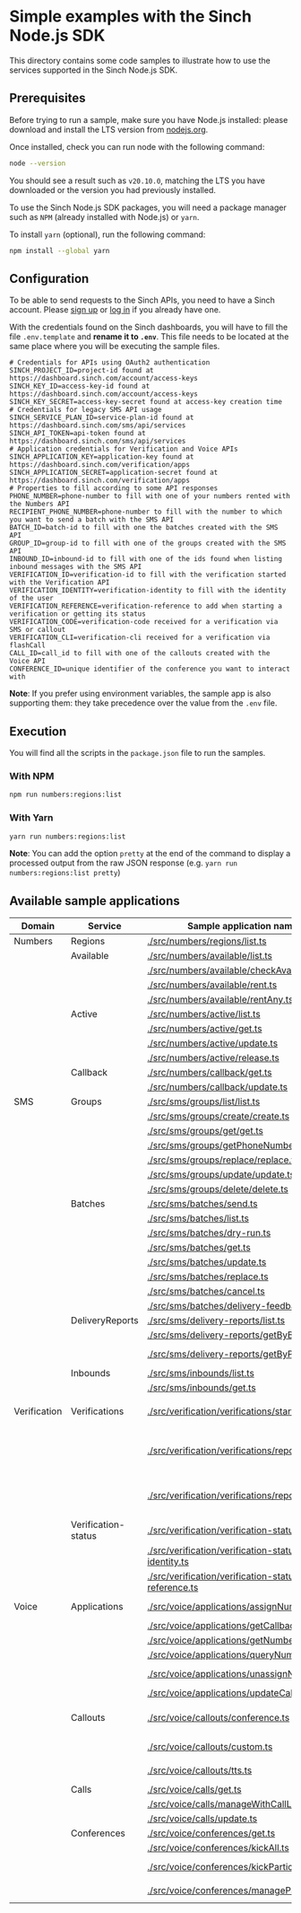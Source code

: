 # Simple examples with the Sinch Node.js SDK

This directory contains some code samples to illustrate how to use the services supported in the Sinch Node.js SDK.

## Prerequisites

Before trying to run a sample, make sure you have Node.js installed: please download and install the LTS version from [nodejs.org](https://nodejs.org).

Once installed, check you can run node with the following command:

```bash
node --version
```

You should see a result such as `v20.10.0`, matching the LTS you have downloaded or the version you had previously installed.

To use the Sinch Node.js SDK packages, you will need a package manager such as `NPM` (already installed with Node.js) or `yarn`.

To install `yarn` (optional), run the following command:

```bash
npm install --global yarn
```

## Configuration

To be able to send requests to the Sinch APIs, you need to have a Sinch account. Please [sign up](https://dashboard.sinch.com/signup) or [log in](https://dashboard.sinch.com/login) if you already have one.

With the credentials found on the Sinch dashboards, you will have to fill the file `.env.template` and **rename it to `.env`**. This file needs to be located at the same place where you will be executing the sample files.

```properties
# Credentials for APIs using OAuth2 authentication
SINCH_PROJECT_ID=project-id found at https://dashboard.sinch.com/account/access-keys
SINCH_KEY_ID=access-key-id found at https://dashboard.sinch.com/account/access-keys
SINCH_KEY_SECRET=access-key-secret found at access-key creation time
# Credentials for legacy SMS API usage
SINCH_SERVICE_PLAN_ID=service-plan-id found at https://dashboard.sinch.com/sms/api/services
SINCH_API_TOKEN=api-token found at https://dashboard.sinch.com/sms/api/services
# Application credentials for Verification and Voice APIs
SINCH_APPLICATION_KEY=application-key found at https://dashboard.sinch.com/verification/apps
SINCH_APPLICATION_SECRET=application-secret found at https://dashboard.sinch.com/verification/apps
# Properties to fill according to some API responses
PHONE_NUMBER=phone-number to fill with one of your numbers rented with the Numbers API
RECIPIENT_PHONE_NUMBER=phone-number to fill with the number to which you want to send a batch with the SMS API
BATCH_ID=batch-id to fill with one the batches created with the SMS API
GROUP_ID=group-id to fill with one of the groups created with the SMS API
INBOUND_ID=inbound-id to fill with one of the ids found when listing inbound messages with the SMS API
VERIFICATION_ID=verification-id to fill with the verification started with the Verification API
VERIFICATION_IDENTITY=verification-identity to fill with the identity of the user
VERIFICATION_REFERENCE=verification-reference to add when starting a verification or getting its status
VERIFICATION_CODE=verification-code received for a verification via SMS or callout
VERIFICATION_CLI=verification-cli received for a verification via flashCall
CALL_ID=call_id to fill with one of the callouts created with the Voice API
CONFERENCE_ID=unique identifier of the conference you want to interact with
```

**Note**: If you prefer using environment variables, the sample app is also supporting them: they take precedence over the value from the `.env` file.

## Execution
You will find all the scripts in the `package.json` file to run the samples.

### With NPM

```bash
npm run numbers:regions:list
```

### With Yarn

```bash
yarn run numbers:regions:list
```

**Note**: You can add the option `pretty` at the end of the command to display a processed output from the raw JSON response (e.g. `yarn run numbers:regions:list pretty`) 

## Available sample applications

| Domain       | Service             | Sample application name and location                                                                                                       | Required parameters                                                             |
|--------------|---------------------|--------------------------------------------------------------------------------------------------------------------------------------------|---------------------------------------------------------------------------------|
| Numbers      | Regions             | [./src/numbers/regions/list.ts](./src/numbers/regions/list.ts)                                                                             |                                                                                 |
|              | Available           | [./src/numbers/available/list.ts](./src/numbers/available/list.ts)                                                                         |                                                                                 |
|              |                     | [./src/numbers/available/checkAvailability.ts](./src/numbers/available/checkAvailability.ts)                                               | `PHONE_NUMBER`                                                                  |
|              |                     | [./src/numbers/available/rent.ts](./src/numbers/available/rent.ts)                                                                         | `PHONE_NUMBER`                                                                  |
|              |                     | [./src/numbers/available/rentAny.ts](./src/numbers/available/rentAny.ts)                                                                   |                                                                                 |
|              | Active              | [./src/numbers/active/list.ts](./src/numbers/active/list.ts)                                                                               |                                                                                 |
|              |                     | [./src/numbers/active/get.ts](./src/numbers/active/get.ts)                                                                                 | `PHONE_NUMBER`                                                                  |
|              |                     | [./src/numbers/active/update.ts](./src/numbers/active/update.ts)                                                                           | `PHONE_NUMBER`                                                                  |
|              |                     | [./src/numbers/active/release.ts](./src/numbers/active/release.ts)                                                                         | `PHONE_NUMBER`                                                                  |
|              | Callback            | [./src/numbers/callback/get.ts](./src/numbers/callback/get.ts)                                                                             |                                                                                 |
|              |                     | [./src/numbers/callback/update.ts](./src/numbers/callback/update.ts)                                                                       |                                                                                 |
| SMS          | Groups              | [./src/sms/groups/list/list.ts](./src/sms/groups/list/list.ts)                                                                             |                                                                                 |
|              |                     | [./src/sms/groups/create/create.ts](./src/sms/groups/create/create.ts)                                                                     |                                                                                 |
|              |                     | [./src/sms/groups/get/get.ts](./src/sms/groups/get/get.ts)                                                                                 | `GROUP_ID`                                                                      |
|              |                     | [./src/sms/groups/getPhoneNumbers/getPhoneNumbers.ts](./src/sms/groups/getPhoneNumbers/getPhoneNumbers.ts)                                 | `GROUP_ID`                                                                      |
|              |                     | [./src/sms/groups/replace/replace.ts](./src/sms/groups/replace/replace.ts)                                                                 | `GROUP_ID`                                                                      |
|              |                     | [./src/sms/groups/update/update.ts](./src/sms/groups/update/update.ts)                                                                     | `GROUP_ID`                                                                      |
|              |                     | [./src/sms/groups/delete/delete.ts](./src/sms/groups/delete/delete.ts)                                                                     | `GROUP_ID`                                                                      |
|              | Batches             | [./src/sms/batches/send.ts](./src/sms/batches/send.ts)                                                                                     | `RECIPIENT_PHONE_NUMBER`                                                        |
|              |                     | [./src/sms/batches/list.ts](./src/sms/batches/list.ts)                                                                                     |                                                                                 |
|              |                     | [./src/sms/batches/dry-run.ts](./src/sms/batches/dry-run.ts)                                                                               | `RECIPIENT_PHONE_NUMBER`                                                        |
|              |                     | [./src/sms/batches/get.ts](./src/sms/batches/get.ts)                                                                                       | `BATCH_ID`                                                                      |
|              |                     | [./src/sms/batches/update.ts](./src/sms/batches/update.ts)                                                                                 | `BATCH_ID`                                                                      |
|              |                     | [./src/sms/batches/replace.ts](./src/sms/batches/replace.ts)                                                                               | `BATCH_ID`                                                                      |
|              |                     | [./src/sms/batches/cancel.ts](./src/sms/batches/cancel.ts)                                                                                 | `BATCH_ID`                                                                      |
|              |                     | [./src/sms/batches/delivery-feedback.ts](./src/sms/batches/delivery-feedback.ts)                                                           | `BATCH_ID`                                                                      |
|              | DeliveryReports     | [./src/sms/delivery-reports/list.ts](./src/sms/delivery-reports/list.ts)                                                                   |                                                                                 |
|              |                     | [./src/sms/delivery-reports/getByBatchId.ts](./src/sms/delivery-reports/getByBatchId.ts)                                                   | `BATCH_ID`                                                                      |
|              |                     | [./src/sms/delivery-reports/getByPhoneNumber.ts](./src/sms/delivery-reports/getByPhoneNumber.ts)                                           | `BATCH_ID`, `RECIPIENT_PHONE_NUMBER`                                            |
|              | Inbounds            | [./src/sms/inbounds/list.ts](./src/sms/inbounds/list.ts)                                                                                   |                                                                                 |
|              |                     | [./src/sms/inbounds/get.ts](./src/sms/inbounds/get.ts)                                                                                     | `INBOUND_ID`                                                                    |
| Verification | Verifications       | [./src/verification/verifications/start.ts](./src/verification/verifications/start.ts)                                                     | `VERIFICATION_IDENTITY` + `VERIFICATION_REFERENCE`                              |
|              |                     | [./src/verification/verifications/report-with-id_.ts](./src/verification/verifications/report-with-id.ts)                                  | `VERIFICATION_ID` + `VERIFICATION_CODE` or `VERIFICATION_CLI` (flashCall)       |
|              |                     | [./src/verification/verifications/report-with-identity.ts](./src/verification/verifications/report-with-identity.ts)                       | `VERIFICATION_IDENTITY` + `VERIFICATION_CODE` or `VERIFICATION_CLI` (flashCall) |
|              | Verification-status | [./src/verification/verification-status/verification-by-id.ts](./src/verification/verification-status/verification-by-id.ts)               | `VERIFICATION_ID`                                                               |
|              |                     | [./src/verification/verification-status/verification-by-identity.ts](./src/verification/verification-status/verification-by-identity.ts)   | `VERIFICATION_IDENTITY`                                                         |
|              |                     | [./src/verification/verification-status/verification-by-reference.ts](./src/verification/verification-status/verification-by-reference.ts) | `VERIFICATION_REFERENCE`                                                        |
| Voice        | Applications        | [./src/voice/applications/assignNumbers.ts](./src/voice/applications/assignNumbers.ts)                                                     | `PHONE_NUMBER` + `SINCH_APPLICATION_KEY`                                        |
|              |                     | [./src/voice/applications/getCallbackURLs.ts](./src/voice/applications/getCallbackURLs.ts)                                                 | `SINCH_APPLICATION_KEY`                                                         |
|              |                     | [./src/voice/applications/getNumbers.ts](./src/voice/applications/getNumbers.ts)                                                           |                                                                                 |
|              |                     | [./src/voice/applications/queryNumber.ts](./src/voice/applications/queryNumber.ts)                                                         | `PHONE_NUMBER`                                                                  |
|              |                     | [./src/voice/applications/unassignNumber.ts](./src/voice/applications/unassignNumber.ts)                                                   | `PHONE_NUMBER` + `SINCH_APPLICATION_KEY`                                        |
|              |                     | [./src/voice/applications/updateCallbackURLs.ts](./src/voice/applications/updateCallbackURLs.ts)                                           | `SINCH_APPLICATION_KEY`                                                         |
|              | Callouts            | [./src/voice/callouts/conference.ts](./src/voice/callouts/conference.ts)                                                                   | `PHONE_NUMBER` + `RECIPIENT_PHONE_NUMBER` + `CONFERENCE_ID`                     |
|              |                     | [./src/voice/callouts/custom.ts](./src/voice/callouts/custom.ts)                                                                           | `PHONE_NUMBER` + `RECIPIENT_PHONE_NUMBER`                                       |
|              |                     | [./src/voice/callouts/tts.ts](./src/voice/callouts/tts.ts)                                                                                 | `PHONE_NUMBER` + `RECIPIENT_PHONE_NUMBER`                                       |
|              | Calls               | [./src/voice/calls/get.ts](./src/voice/calls/get.ts)                                                                                       | `CALL_ID`                                                                       |
|              |                     | [./src/voice/calls/manageWithCallLeg.ts](./src/voice/calls/manageWithCallLeg.ts)                                                           | `CALL_ID`                                                                       |
|              |                     | [./src/voice/calls/update.ts](./src/voice/calls/update.ts)                                                                                 | `CALL_ID`                                                                       |
|              | Conferences         | [./src/voice/conferences/get.ts](./src/voice/conferences/get.ts)                                                                           | `CONFERENCE_ID`                                                                 |
|              |                     | [./src/voice/conferences/kickAll.ts](./src/voice/conferences/kickAll.ts)                                                                   | `CONFERENCE_ID`                                                                 |
|              |                     | [./src/voice/conferences/kickParticipant.ts](./src/voice/conferences/kickParticipant.ts)                                                   | `CONFERENCE_ID` + `CALL_ID`                                                     |
|              |                     | [./src/voice/conferences/manageParticipant.ts](./src/voice/conferences/manageParticipant.ts)                                               | `CONFERENCE_ID` + `CALL_ID`                                                     |

